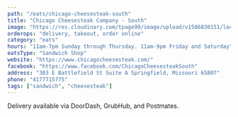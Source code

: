 ```yaml
---
path: "/eats/chicago-cheesesteak-south"
title: "Chicago Cheesesteak Company - South"
image: "https://res.cloudinary.com/tpage99/image/upload/v1586830151/local417eats/local417eatslogo.png"
orderops: "delivery, takeout, order online"
category: "eats"
hours: "11am-7pm Sunday through Thursday. 11am-9pm Friday and Saturday"
eatsType: "Sandwich Shop"
website: "https://www.chicagocheesesteak.com/"
facebook: "https://www.facebook.com/ChicagoCheesesteakSouth"
address: "303 E Battlefield St Suite A Springfield, Missouri 65807"
phone: "4177715775"
tags: ["sandwich", "cheesesteak"]
---
```


Delivery available via DoorDash, GrubHub, and Postmates.
